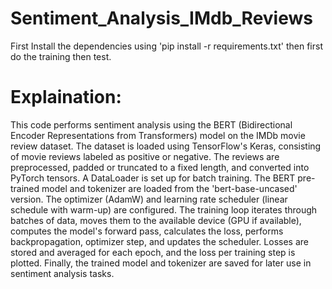 
# Sentiment_Analysis_IMdb_Reviews
First Install the dependencies using 'pip install -r requirements.txt' then first do the training then test.
# Explaination:
This code performs sentiment analysis using the BERT (Bidirectional Encoder Representations from Transformers) model on the IMDb movie review dataset. The dataset is loaded using TensorFlow's Keras, consisting of movie reviews labeled as positive or negative. The reviews are preprocessed, padded or truncated to a fixed length, and converted into PyTorch tensors. A DataLoader is set up for batch training. The BERT pre-trained model and tokenizer are loaded from the 'bert-base-uncased' version. The optimizer (AdamW) and learning rate scheduler (linear schedule with warm-up) are configured. The training loop iterates through batches of data, moves them to the available device (GPU if available), computes the model's forward pass, calculates the loss, performs backpropagation, optimizer step, and updates the scheduler. Losses are stored and averaged for each epoch, and the loss per training step is plotted. Finally, the trained model and tokenizer are saved for later use in sentiment analysis tasks.
